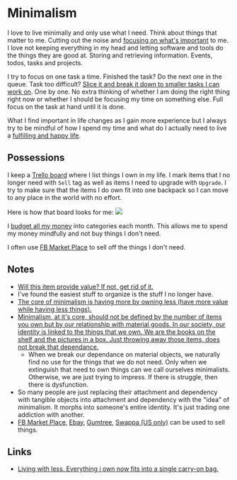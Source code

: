 # Minimalism

I love to live minimally and only use what I need. Think about things that matter to me. Cutting out the noise and [focusing on what's important](../focusing/focusing.md) to me. I love not keeping everything in my head and letting software and tools do the things they are good at. Storing and retrieving information. Events, todos, tasks and projects.

I try to focus on one task a time. Finished the task? Do the next one in the queue. Task too difficult? [Slice it and break it down to smaller tasks I can work on](../research/solving-problems.md). One by one. No extra thinking of whether I am doing the right thing right now or whether I should be focusing my time on something else. Full focus on the task at hand until it is done.

What I find important in life changes as I gain more experience but I always try to be mindful of how I spend my time and what do I actually need to live a [fulfilling and happy life](../life/happiness.md).

## Possessions

I keep a [Trello board](https://trello.com/b/HotsLGsc) where I list things I own in my life. I mark items that I no longer need with `Sell` tag as well as items I need to upgrade with `Upgrade`. I try to make sure that the items I do own fit into one backpack so I can move to any place in the world with no effort.

Here is how that board looks for me:
![](https://i.imgur.com/QmQy5tU.jpg)

I [budget all my money](../finance/finance.md) into categories each month. This allows me to spend my money mindfully and not buy things I don't need.

I often use [FB Market Place](https://facebook.com/marketplace) to sell off the things I don't need.

## Notes

- [Will this item provide value? If not, get rid of it.](https://www.reddit.com/r/minimalism/comments/846drx/extreme_minimalism_a_trend/)
- I've found the easiest stuff to organize is the stuff I no longer have.
- [The core of minimalism is having more by owning less (have more value while having less things).](https://www.reddit.com/r/minimalism/comments/8xnssq/have_you_ever_tried_to_incorporate_minimalism/)
- [Minimalism, at it's core, should not be defined by the number of items you own but by our relationship with material goods. In our society, our identity is linked to the things that we own. We are the books on the shelf and the pictures in a box. Just throwing away those items, does not break that dependance.](https://www.reddit.com/r/minimalism/comments/8x8su3/at_what_point_is_minimalism_an_unhealthy_obsession/)
  - When we break our dependance on material objects, we naturally find no use for the things that we do not need. Only when we extinguish that need to own things can we call ourselves minimalists. Otherwise, we are just trying to impress. If there is struggle, then there is dysfunction.
- So many people are just replacing their attachment and dependency with tangible objects into attachment and dependency with the "idea" of minimalism. It morphs into someone's entire identity. It's just trading one addiction with another.
- [FB Market Place](https://facebook.com/marketplace), [Ebay](https://www.ebay.com), [Gumtree](https://www.gumtree.com/), [Swappa (US only)](https://swappa.com) can be used to sell things.

## Links

- [Living with less. Everything i own now fits into a single carry-on bag.](http://www.wernervanrooyen.com/living-with-less-one-bag/)
